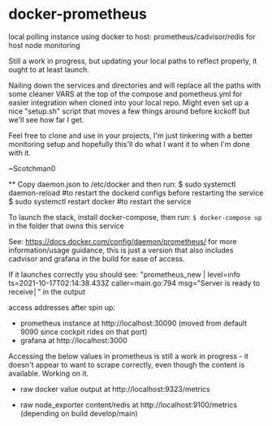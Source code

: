 # docker-prometheus
local polling instance using docker to host: prometheus/cadvisor/redis for host node monitoring

Still a work in progress, but updating your local paths to reflect properly, it ought to at least launch. 

Nailing down the services and directories and will replace all the paths with some cleaner VARS at the top of the compose and pometheus.yml for easier integration when cloned into your local repo. Might even set up a nice "setup.sh" script that moves a few things around before kickoff but we'll see how far I get.

Feel free to clone and use in your projects, I'm just tinkering with a better monitoring setup and hopefully this'll do what I want it to when I'm done with it.

~Scotchman0


** Copy daemon.json to /etc/docker and then run:
$ sudo systemctl daemon-reload #to restart the dockerd configs before restarting the service
$ sudo systemctl restart docker #to restart the service

To launch the stack, install docker-compose, then run: `$ docker-compose up` in the folder that owns this service

See: https://docs.docker.com/config/daemon/prometheus/ for more information/usage guidance, this is just a version that also includes cadvisor and grafana in the build for ease of access.

If it launches correctly you should see:
"prometheus_new | level=info ts=2021-10-17T02:14:38.433Z caller=main.go:794 msg="Server is ready to receive│" in the output

access addresses after spin up:
- prometheus instance at http://localhost:30090 (moved from default 9090 since cockpit rides on that port)
- grafana at http://localhost:3000

Accessing the below values in prometheus is still a work in progress - it doesn't appear to want to scrape correctly, even though the content is available. Working on it.
- raw docker value output at http://localhost:9323/metrics

- raw node_exporter content/redis at http://localhost:9100/metrics (depending on build develop/main)
